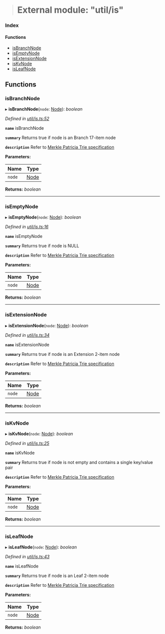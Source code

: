 > # External module: "util/is"

### Index

#### Functions

* [isBranchNode](_util_is_.md#isbranchnode)
* [isEmptyNode](_util_is_.md#isemptynode)
* [isExtensionNode](_util_is_.md#isextensionnode)
* [isKvNode](_util_is_.md#iskvnode)
* [isLeafNode](_util_is_.md#isleafnode)

## Functions

###  isBranchNode

▸ **isBranchNode**(`node`: [Node](_types_.md#node)): *boolean*

*Defined in [util/is.ts:52](https://github.com/polkadot-js/common/blob/df8c103/packages/trie-db/src/util/is.ts#L52)*

**`name`** isBranchNode

**`summary`** Returns true if node is an Branch 17-item node

**`description`** Refer to [Merkle Patricia Trie specification](https://github.com/ethereum/wiki/wiki/Patricia-Tree#optimization)

**Parameters:**

Name | Type |
------ | ------ |
`node` | [Node](_types_.md#node) |

**Returns:** *boolean*

___

###  isEmptyNode

▸ **isEmptyNode**(`node`: [Node](_types_.md#node)): *boolean*

*Defined in [util/is.ts:16](https://github.com/polkadot-js/common/blob/df8c103/packages/trie-db/src/util/is.ts#L16)*

**`name`** isEmptyNode

**`summary`** Returns true if node is NULL

**`description`** Refer to [Merkle Patricia Trie specification](https://github.com/ethereum/wiki/wiki/Patricia-Tree#optimization)

**Parameters:**

Name | Type |
------ | ------ |
`node` | [Node](_types_.md#node) |

**Returns:** *boolean*

___

###  isExtensionNode

▸ **isExtensionNode**(`node`: [Node](_types_.md#node)): *boolean*

*Defined in [util/is.ts:34](https://github.com/polkadot-js/common/blob/df8c103/packages/trie-db/src/util/is.ts#L34)*

**`name`** isExtensionNode

**`summary`** Returns true if node is an Extension 2-item node

**`description`** Refer to [Merkle Patricia Trie specification](https://github.com/ethereum/wiki/wiki/Patricia-Tree#optimization)

**Parameters:**

Name | Type |
------ | ------ |
`node` | [Node](_types_.md#node) |

**Returns:** *boolean*

___

###  isKvNode

▸ **isKvNode**(`node`: [Node](_types_.md#node)): *boolean*

*Defined in [util/is.ts:25](https://github.com/polkadot-js/common/blob/df8c103/packages/trie-db/src/util/is.ts#L25)*

**`name`** isKvNode

**`summary`** Returns true if node is not empty and contains a single key/value pair

**`description`** Refer to [Merkle Patricia Trie specification](https://github.com/ethereum/wiki/wiki/Patricia-Tree#optimization)

**Parameters:**

Name | Type |
------ | ------ |
`node` | [Node](_types_.md#node) |

**Returns:** *boolean*

___

###  isLeafNode

▸ **isLeafNode**(`node`: [Node](_types_.md#node)): *boolean*

*Defined in [util/is.ts:43](https://github.com/polkadot-js/common/blob/df8c103/packages/trie-db/src/util/is.ts#L43)*

**`name`** isLeafNode

**`summary`** Returns true if node is an Leaf 2-item node

**`description`** Refer to [Merkle Patricia Trie specification](https://github.com/ethereum/wiki/wiki/Patricia-Tree#optimization)

**Parameters:**

Name | Type |
------ | ------ |
`node` | [Node](_types_.md#node) |

**Returns:** *boolean*